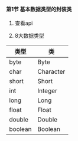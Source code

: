 #### 第1节 基本数据类型的封装类

1. 查看api

2. 8大数据类型



|  类型  |  类    |
|-------|---------|
|byte   |Byte     |
|char   |Character|
|short  |Short    |
|int    |Integer  |
|long   |Long     |
|float  |Float    |
|double |Double   |
|boolean|Boolean  |







